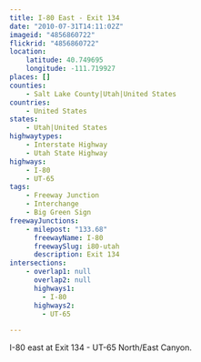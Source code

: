 ```yaml
---
title: I-80 East - Exit 134
date: "2010-07-31T14:11:02Z"
imageid: "4856860722"
flickrid: "4856860722"
location:
    latitude: 40.749695
    longitude: -111.719927
places: []
counties:
    - Salt Lake County|Utah|United States
countries:
    - United States
states:
    - Utah|United States
highwaytypes:
    - Interstate Highway
    - Utah State Highway
highways:
    - I-80
    - UT-65
tags:
    - Freeway Junction
    - Interchange
    - Big Green Sign
freewayJunctions:
    - milepost: "133.68"
      freewayName: I-80
      freewaySlug: i80-utah
      description: Exit 134
intersections:
    - overlap1: null
      overlap2: null
      highways1:
        - I-80
      highways2:
        - UT-65

---
```

I-80 east at Exit 134 - UT-65 North/East Canyon.